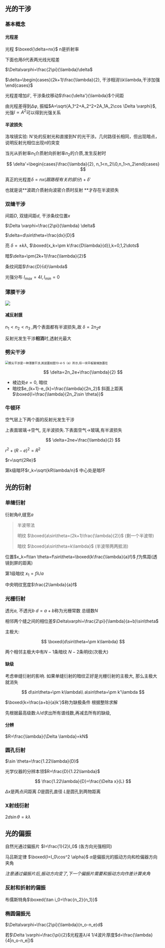 ## 光的干涉

### 基本概念

#### 光程差

光程 $\boxed{\delta=nx}$  n是折射率

下面也用$\delta$代表两光线光程差

$\Delta\varphi=\frac{2\pi}{\lambda}\delta$

$\delta=\begin{cases}(2k+1)\frac{\lambda}{2}, 干涉相消\\k\lambda,干涉加强 \end{cases}$

光程差增加$\delta'$, 干涉条纹移动$\frac{\delta'}{\lambda}$个间距

由光程差得到$\Delta \varphi$, 振幅$A=\sqrt{A_1^2+A_2^2+2A_1A_2\cos \Delta \varphi}$, 光强$I∝A^2$可以得到光强关系

#### 半波损失

洛埃镜实验: N'处的反射光和直接到N'的光干涉。几何路径长相同，但出现暗点，说明反射光相位出现$\pi$的突变

当光从折射率$n_1$介质射向折射率$n_2$的介质,发生反射时










$$
\delta'=\begin{cases}\frac{\lambda}{2}, n_1<n_2\\0,n_1>n_2\end{cases}
$$










真正的光程差$\delta=nx(跟路程有关的部分)+\delta'$

也就是说**波疏介质射向波密介质时反射 **才存在半波损失

### 双缝干涉

间距$D$, 双缝间距$d$, 干涉条纹位置$x$

$\Delta \varphi=\frac{2\pi}{\lambda} \delta$

$\delta=d\sin\theta=\frac{dx}{D}$

亮 $\delta=\pm k\lambda$, $\boxed{x_k=\pm k\frac{D\lambda}{d}},k=0,1,2\dots$

暗$\delta=\pm(2k+1)\frac{\lambda}{2}$

条纹间距$\frac{D}{d}\lambda$

光强分布 $I_{max}=4I,I_{min}=0$



###  薄膜干涉

![](https://tse4-mm.cn.bing.net/th/id/OIP-C.F23iM7Gy6DZNZc7FRksILQHaFj?w=253&h=190&c=7&r=0&o=5&dpr=1.5&pid=1.7)

#### 减反射膜

 $n_1<n_2<n_3$ ,两个表面都有半波损失,故  $\delta=2n_2e$

反射光发生干涉**相消**时,透射光最大

### 劈尖干涉

<img src="https://tse2-mm.cn.bing.net/th/id/OIP-C.7oWuVZBv64PhBOaMjBqu5wHaFj?rs=1&pid=ImgDetMain" alt="劈尖干涉是一种薄膜干涉,其装置如图13-4-5（a）所示,将一块平板玻璃放置在" style="zoom:67%;" />











$$
\delta=2n_2e+\frac{\lambda}{2}
$$











- 棱边处$e=0$, 暗纹
- 暗纹$e_{k+1}-e_{k}=\frac{\lambda}{2n_2}$  斜面上距离$\boxed{l=\frac{\lambda}{2n_2\sin \theta}}$

### 牛顿环

空气层上下两个面的反射光发生干涉

上表面玻璃->空气, 无半波损失.下表面空气->玻璃,有半波损失










$$
\delta=2ne+\frac{\lambda}{2}
$$










$r^2+(R-e)^2=R^2$

$r=\sqrt{2Re}$

第k级暗环$r_k=\sqrt{kR\lambda/n}$    中心处是暗环

## 光的衍射

### 单缝衍射

衍射角$\theta$,缝宽$a$

> 半波带法
>
> 明纹 $\boxed{a\sin\theta=(2k+1)\frac{\lambda}{2}}$ (剩一个半波带)
>
> 暗纹 $\boxed{a\sin\theta=k\lambda}$ (半波带两两抵消)

位置$x_k=f\tan \theta=f\sin\theta=\boxed{k\frac{\lambda}{a}f}$  $f$为焦距(透镜到屏的距离)

第1级暗纹 $x_1=f\lambda/a$

中央明纹宽度$\frac{2\lambda}{a}f$

### 光栅衍射

透光$a$, 不透光$b$  $d=a+b$称为光栅常数 总缝数$N$

相邻两个缝之间的相位差$\Delta\varphi=\frac{2\pi}{\lambda}(a+b)\sin\theta$

主极大:










$$
\boxed{d\sin\theta=\pm k\lambda}
$$












两个相邻主极大中有$N-1$条暗纹   $N-2$条明纹(次极大)

#### 缺级

考虑单缝衍射的影响. 如果单缝衍射的暗纹正好是光栅衍射的主极大, 那么主极大就消失










$$
d\sin\theta=\pm k\lambda\\
a\sin\theta=\pm k'\lambda
$$










$\boxed{k=\frac{a+b}{a}k'}$称为缺极条件  根据整除求解

先根据最高级数:$\lambda/d$求出所有谱线数,再减去所有的缺级,

#### 分辨

$R=\frac{\lambda}{\Delta \lambda}=kN$

### 圆孔衍射

$\sin \theta=\frac{1.22\lambda}{D}$

光学仪器的分辨本领$R=\frac{D}{1.22\lambda}$











$$
\frac{1.22\lambda}{D}=\frac{\Delta x}{L}
$$










$\Delta x$是两点间距离 $D$是圆孔直径  $L$是圆孔到两物距离

### X射线衍射

$2d\sin\theta=k\lambda$

## 光的偏振

自然光通过偏振片 $I=\frac{1}{2}I_0$ (各方向光强相同)

马吕斯定律 $\boxed{I=I_0\cos^2 \alpha}$  $\alpha$是偏振光的振动方向和检偏器方向夹角

*注意通过偏振片后,振动方向变了,下一个偏振片需要和振动方向作差计算夹角*

### 反射和折射的偏振



布儒斯特角$\boxed{\tan i_0=\frac{n_2}{n_1}}$

### 椭圆偏振光

$\Delta\varphi=\frac{2\pi}{\lambda}(n_o-n_e)d$

若$\Delta \varphi=\frac{\pi}{2}$光程差$\lambda/4$  1/4波片厚度$d=\frac{\lambda}{4|n_o-n_e|}$












$$
\
$$











